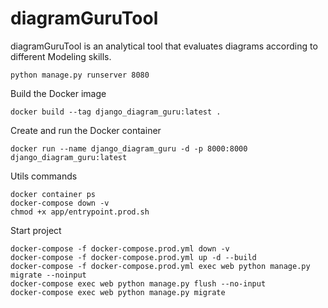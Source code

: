 diagramGuruTool
=================

diagramGuruTool is an analytical tool that evaluates diagrams according to different Modeling skills.

```
python manage.py runserver 8080
```

Build the Docker image
```
docker build --tag django_diagram_guru:latest .
```

Create and run the Docker container
```
docker run --name django_diagram_guru -d -p 8000:8000 django_diagram_guru:latest
``` 

Utils commands
```
docker container ps
docker-compose down -v
chmod +x app/entrypoint.prod.sh
```

Start project
```
docker-compose -f docker-compose.prod.yml down -v
docker-compose -f docker-compose.prod.yml up -d --build
docker-compose -f docker-compose.prod.yml exec web python manage.py migrate --noinput
docker-compose exec web python manage.py flush --no-input
docker-compose exec web python manage.py migrate
```